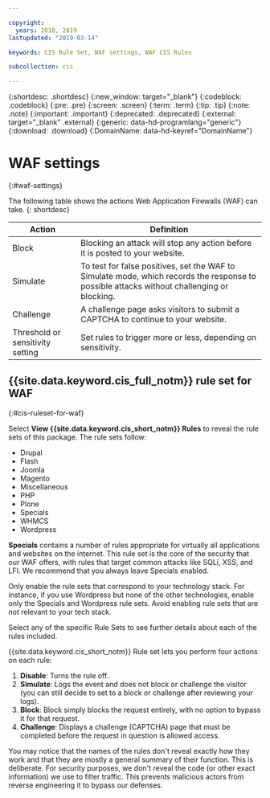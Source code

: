 ```yaml
---

copyright:
  years: 2018, 2019
lastupdated: "2019-03-14"

keywords: CIS Rule Set, WAF settings, WAF CIS Rules

subcollection: cis

---
```


{:shortdesc: .shortdesc}
{:new_window: target="_blank"}
{:codeblock: .codeblock}
{:pre: .pre}
{:screen: .screen}
{:term: .term}
{:tip: .tip}
{:note: .note}
{:important: .important}
{:deprecated: .deprecated}
{:external: target="_blank" .external}
{:generic: data-hd-programlang="generic"}
{:download: .download}
{:DomainName: data-hd-keyref="DomainName"}


# WAF settings
{:#waf-settings}

The following table shows the actions Web Application Firewalls (WAF) can take.
{: shortdesc}


|Action| Definition|
|---|---|
|Block | Blocking an attack will stop any action before it is posted to your website.|
|Simulate | To test for false positives, set the WAF to Simulate mode, which records the response to possible attacks without challenging or blocking.|
|Challenge | A challenge page asks visitors to submit a CAPTCHA to continue to your website.|
|Threshold or sensitivity setting | Set rules to trigger more or less, depending on sensitivity.|

## {{site.data.keyword.cis_full_notm}} rule set for WAF
{:#cis-ruleset-for-waf}

Select **View {{site.data.keyword.cis_short_notm}} Rules** to reveal the rule sets of this package. The rule sets follow:
  * Drupal
  * Flash
  * Joomla
  * Magento
  * Miscellaneous
  * PHP
  * Plone
  * Specials
  * WHMCS
  * Wordpress

**Specials** contains a number of rules appropriate for virtually all applications and websites on the internet. This rule set is the core of the security that our WAF offers, with rules that target common attacks like SQLi, XSS, and LFI. We recommend that you always leave Specials enabled.

Only enable the rule sets that correspond to your technology stack. For instance, if you use Wordpress but none of the other technologies, enable only the Specials and Wordpress rule sets. Avoid enabling rule sets that are not relevant to your tech stack.

Select any of the specific Rule Sets to see further details about each of the rules included.

{{site.data.keyword.cis_short_notm}} Rule set lets you perform four actions on each rule:
  1. **Disable**: Turns the rule off.
  2. **Simulate**: Logs the event and does not block or challenge the visitor (you can still decide to set to a block or challenge after reviewing your logs).
  3. **Block**: Block simply blocks the request entirely, with no option to bypass it for that request.
  4. **Challenge**: Displays a challenge (CAPTCHA) page that must be completed before the request in question is allowed access.

You may notice that the names of the rules don't reveal exactly how they work and that they are mostly a general summary of their function. This is deliberate.  For security purposes, we don't reveal the code (or other exact information) we use to filter traffic. This prevents malicious actors from reverse engineering it to bypass our defenses.

